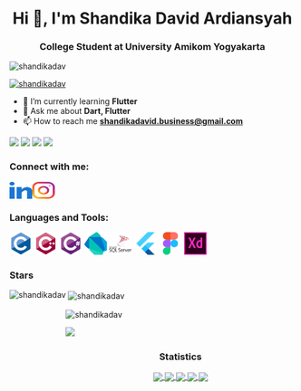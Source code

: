 <h1 align="center">Hi 👋, I'm Shandika David Ardiansyah</h1>
<h3 align="center">College Student at University Amikom Yogyakarta</h3>
<p align="left"> <img src="https://komarev.com/ghpvc/?username=shandikadav&label=Profile%20views&color=0e75b6&style=flat" alt="shandikadav" /> </p>

<p align="left"> <a href="https://github.com/ryo-ma/github-profile-trophy"><img src="https://github-profile-trophy.vercel.app/?username=shandikadav&theme=" alt="shandikadav" /></a> </p>

- 🌱 I’m currently learning **Flutter**
- 💬 Ask me about **Dart, Flutter**
- 📫 How to reach me **shandikadavid.business@gmail.com**

<div> <a href="https://www.linkedin.com/in/https://www.linkedin.com/in/shandika-david-ardiansyah-519b2621b/" target="_blank"><img src="https://img.shields.io/badge/LinkedIn-0077B5?style=for-the-badge&logo=linkedin&logoColor=white" target="_blank"></a>
<a href="https://github.com/shandikadav" target="_blank"><img src="https://img.shields.io/badge/GitHub-100000?style=for-the-badge&logo=github&logoColor=white" target="_blank"></a>
<a href="https://instagram.com/https://www.instagram.com/shandikadav_" target="_blank"><img src="https://img.shields.io/badge/Instagram-E4405F?style=for-the-badge&logo=instagram&logoColor=white" target="_blank"></a>
<a href = "mailto:shandikadavid.business@gmail.com"><img src="https://img.shields.io/badge/-Gmail-%23333?style=for-the-badge&logo=gmail&logoColor=white" target="_blank"></a>
</div><h3 align="left">Connect with me:</h3>
<p align="left">
<a href="https://linkedin.com/in/https://www.linkedin.com/in/shandika-david-ardiansyah-519b2621b/" target="blank"><img align="center" src="https://raw.githubusercontent.com/teamedwardforever/Readme-Generator/71f25dd8b98329b168142a6b782a107b75eab178/svg/Social/linked-in-alt.svg" alt="https://www.linkedin.com/in/shandika-david-ardiansyah-519b2621b/" height="30" width="40" /></a><a href="https://instagram.com/https://www.instagram.com/shandikadav_" target="blank"><img align="center" src="https://raw.githubusercontent.com/teamedwardforever/Readme-Generator/71f25dd8b98329b168142a6b782a107b75eab178/svg/Social/instagram.svg" alt="https://www.instagram.com/shandikadav_" height="30" width="40" /></a></p>

<h3 align="left">Languages and Tools:</h3>
<p align="left">
<img src="https://raw.githubusercontent.com/teamedwardforever/Readme-Generator/71f25dd8b98329b168142a6b782a107b75eab178/svg/Skills/Languages/c-original.svg" alt="C" width="40" height="40"/>
<img src="https://raw.githubusercontent.com/teamedwardforever/Readme-Generator/71f25dd8b98329b168142a6b782a107b75eab178/svg/Skills/Languages/cplusplus-original.svg" alt="CPP" width="40" height="40"/>
<img src="https://raw.githubusercontent.com/teamedwardforever/Readme-Generator/71f25dd8b98329b168142a6b782a107b75eab178/svg/Skills/Languages/csharp-original.svg" alt="Csharp" width="40" height="40"/>
<img src="https://raw.githubusercontent.com/teamedwardforever/Readme-Generator/71f25dd8b98329b168142a6b782a107b75eab178/svg/Skills/Mobile/dartlang-icon.svg" alt="Dart" width="40" height="40"/>
<img src="https://raw.githubusercontent.com/teamedwardforever/Readme-Generator/71f25dd8b98329b168142a6b782a107b75eab178/svg/Skills/Database/microsoft-sql-server-logo.svg" alt="Microsoft Sql Server" width="40" height="40"/>
<img src="https://raw.githubusercontent.com/teamedwardforever/Readme-Generator/71f25dd8b98329b168142a6b782a107b75eab178/svg/Skills/Mobile/flutterio-icon.svg" alt="Flutter" width="40" height="40"/>
<img src="https://raw.githubusercontent.com/teamedwardforever/Readme-Generator/71f25dd8b98329b168142a6b782a107b75eab178/svg/Skills/Software/figma-icon.svg" alt="Figma" width="40" height="40"/>
<img src="https://raw.githubusercontent.com/teamedwardforever/Readme-Generator/71f25dd8b98329b168142a6b782a107b75eab178/svg/Skills/Software/adobe-xd.svg" alt="Adobe-Xd" width="40" height="40"/>
</p>

<h3 align="left">Stars</h3>
<img align="left" height="180em" src="https://github-readme-stats.vercel.app/api/top-langs/?username=shandikadav&layout=compact&theme=tokyonight" alt=shandikadav />

<p>&nbsp;<img align="center" height="180em" src="https://github-readme-stats.vercel.app/api?username=shandikadav&show_icons=true&locale=en&theme=tokyonight" alt="shandikadav" /></p>

<p><img align="center" height="180em" src="https://github-readme-streak-stats.herokuapp.com/?user=shandikadav&theme=tokyonight" alt="shandikadav" /></p>

<img src="https://user-images.githubusercontent.com/73097560/115834477-dbab4500-a447-11eb-908a-139a6edaec5c.gif"><h3 align="center">Statistics</h3>
<div align="center">
<a href="https://github.com/shandikadav">
<img align="center" src="http://github-profile-summary-cards.vercel.app/api/cards/stats?username=shandikadav&theme=2077" height="180em" />
<img align="center" src="http://github-profile-summary-cards.vercel.app/api/cards/most-commit-language?username=shandikadav&theme=2077" height="180em" />
<img align="center" src="http://github-profile-summary-cards.vercel.app/api/cards/repos-per-language?username=shandikadav&theme=onedark" height="180em" />
<img align="center" src="http://github-profile-summary-cards.vercel.app/api/cards/productive-time?username=shandikadav&theme=2077" height="180em" />
<img align="center" src="http://github-profile-summary-cards.vercel.app/api/cards/profile-details?username=shandikadav&theme=2077" height="180em" />
</div>
